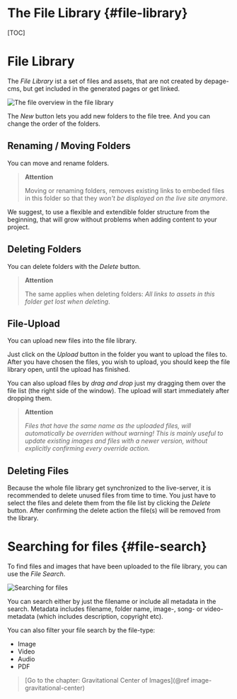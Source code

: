 The File Library    {#file-library}
================

[TOC]

File Library
============

The *File Library* ist a set of files and assets, that are not created by depage-cms, but get included in the generated pages or get linked.

![The file overview in the file library](images/file-library.png)

The *New* button lets you add new folders to the file tree. And you can change the order of the folders.

Renaming / Moving Folders
-------------------------

You can move and rename folders.

> **Attention**
>
> Moving or renaming folders, removes existing links to embeded files in this folder so that they *won't be displayed on the live site anymore*.

We suggest, to use a flexible and extendible folder structure from the beginning, that will grow without problems when adding content to your project.

Deleting Folders
----------------

You can delete folders with the *Delete* button.

> **Attention**
>
> The same applies when deleting folders: *All links to assets in this folder get lost when deleting*.


File-Upload
-----------

You can upload new files into the file library.

Just click on the *Upload* button in the folder you want to upload the files to. After you have chosen the files, you wish to upload, you should keep the file library open, until the upload has finished.

You can also upload files by *drag and drop* just my dragging them over the file list (the right side of the window). The upload will start immediately after dropping them.

> **Attention**
>
> _Files that have the same name as the uploaded files, will automatically be overriden without warning!_
> _This is mainly useful to update existing images and files with a newer version, without explicitly confirming every override action._


Deleting Files
--------------

Because the whole file library get synchronized to the live-server, it is recommended to delete unused files from time to time.
You just have to select the files and delete them from the file list by clicking the *Delete* button. After confirming the delete action the file(s) will be removed from the library.

Searching for files       {#file-search}
===================

To find files and images that have been uploaded to the file library, you can use the *File Search*.

![Searching for files](images/file-library-search.png)

You can search either by just the filename or include all metadata in the search. Metadata includes filename, folder name, image-, song- or video-metadata (which includes description, copyright etc).

You can also filter your file search by the file-type:
- Image
- Video
- Audio
- PDF






> [Go to the chapter: Gravitational Center of Images](@ref image-gravitational-center)

